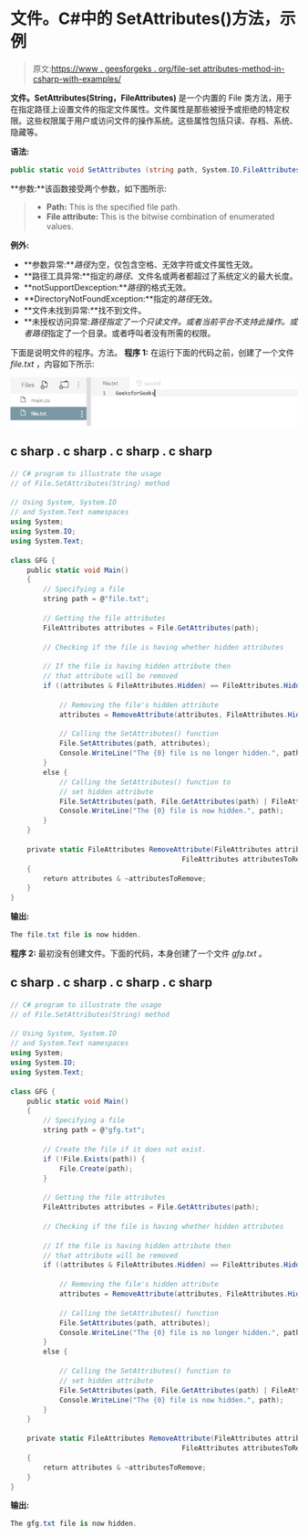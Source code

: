 # 文件。C#中的 SetAttributes()方法，示例

> 原文:[https://www . geesforgeks . org/file-set attributes-method-in-csharp-with-examples/](https://www.geeksforgeeks.org/file-setattributes-method-in-csharp-with-examples/)

**文件。SetAttributes(String，FileAttributes)** 是一个内置的 File 类方法，用于在指定路径上设置文件的指定文件属性。文件属性是那些被授予或拒绝的特定权限。这些权限属于用户或访问文件的操作系统。这些属性包括只读、存档、系统、隐藏等。

**语法:**

```cs
public static void SetAttributes (string path, System.IO.FileAttributes fileAttributes);
```

**参数:**该函数接受两个参数，如下图所示:

> *   **Path:** This is the specified file path.
> *   **File attribute:** This is the bitwise combination of enumerated values.

**例外:**

*   **参数异常:***路径*为空，仅包含空格、无效字符或文件属性无效。
*   **路径工具异常:**指定的*路径*、文件名或两者都超过了系统定义的最大长度。
*   **notSupportDexception:***路径*的格式无效。
*   **DirectoryNotFoundException:**指定的*路径*无效。
*   **文件未找到异常:**找不到文件。
*   **未授权访问异常:***路径*指定了一个只读文件。或者当前平台不支持此操作。或者*路径*指定了一个目录。或者呼叫者没有所需的权限。

下面是说明文件的程序。方法。
**程序 1:** 在运行下面的代码之前，创建了一个文件 *file.txt* ，内容如下所示:

![file.txt](img/78c9ba1435dec5c78e0a796cc6c788f5.png)

## c sharp . c sharp . c sharp . c sharp

```cs
// C# program to illustrate the usage
// of File.SetAttributes(String) method

// Using System, System.IO
// and System.Text namespaces
using System;
using System.IO;
using System.Text;

class GFG {
    public static void Main()
    {
        // Specifying a file
        string path = @"file.txt";

        // Getting the file attributes
        FileAttributes attributes = File.GetAttributes(path);

        // Checking if the file is having whether hidden attributes

        // If the file is having hidden attribute then
        // that attribute will be removed
        if ((attributes & FileAttributes.Hidden) == FileAttributes.Hidden) {

            // Removing the file's hidden attribute
            attributes = RemoveAttribute(attributes, FileAttributes.Hidden);

            // Calling the SetAttributes() function
            File.SetAttributes(path, attributes);
            Console.WriteLine("The {0} file is no longer hidden.", path);
        }
        else {
            // Calling the SetAttributes() function to
            // set hidden attribute
            File.SetAttributes(path, File.GetAttributes(path) | FileAttributes.Hidden);
            Console.WriteLine("The {0} file is now hidden.", path);
        }
    }

    private static FileAttributes RemoveAttribute(FileAttributes attributes,
                                          FileAttributes attributesToRemove)
    {
        return attributes & ~attributesToRemove;
    }
}
```

**输出:**

```cs
The file.txt file is now hidden.
```

**程序 2:** 最初没有创建文件。下面的代码，本身创建了一个文件 *gfg.txt* 。

## c sharp . c sharp . c sharp . c sharp

```cs
// C# program to illustrate the usage
// of File.SetAttributes(String) method

// Using System, System.IO
// and System.Text namespaces
using System;
using System.IO;
using System.Text;

class GFG {
    public static void Main()
    {
        // Specifying a file
        string path = @"gfg.txt";

        // Create the file if it does not exist.
        if (!File.Exists(path)) {
            File.Create(path);
        }

        // Getting the file attributes
        FileAttributes attributes = File.GetAttributes(path);

        // Checking if the file is having whether hidden attributes

        // If the file is having hidden attribute then
        // that attribute will be removed
        if ((attributes & FileAttributes.Hidden) == FileAttributes.Hidden) {

            // Removing the file's hidden attribute
            attributes = RemoveAttribute(attributes, FileAttributes.Hidden);

            // Calling the SetAttributes() function
            File.SetAttributes(path, attributes);
            Console.WriteLine("The {0} file is no longer hidden.", path);
        }
        else {

            // Calling the SetAttributes() function to
            // set hidden attribute
            File.SetAttributes(path, File.GetAttributes(path) | FileAttributes.Hidden);
            Console.WriteLine("The {0} file is now hidden.", path);
        }
    }

    private static FileAttributes RemoveAttribute(FileAttributes attributes,
                                          FileAttributes attributesToRemove)
    {
        return attributes & ~attributesToRemove;
    }
}
```

**输出:**

```cs
The gfg.txt file is now hidden.
```